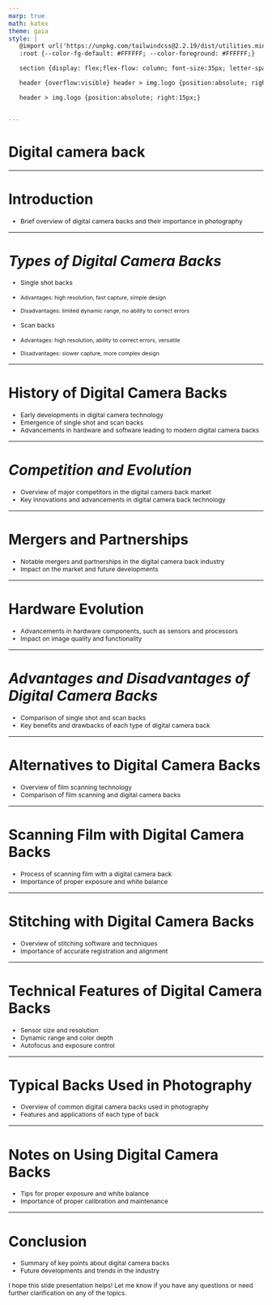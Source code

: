 ```yaml
---
marp: true
math: katex
theme: gaia
style: |
   @import url('https://unpkg.com/tailwindcss@2.2.19/dist/utilities.min.css');
   :root {--color-fg-default: #FFFFFF; --color-foreground: #FFFFFF;}

   section {display: flex;flex-flow: column; font-size:35px; letter-spacing:1.4px;}

   header {overflow:visible} header > img.logo {position:absolute; right:15px;}

   header > img.logo {position:absolute; right:15px;}


---
```

<!-- backgroundImage: url('backgrounds/aaabstract (9).png') -->
<!-- _class: lead -->

 # Digital camera back

---
<style scoped>p,li {font-size:0.96em}</style>

 # Introduction
- Brief overview of digital camera backs and their importance in photography


---
<style scoped>p,li {font-size:0.76em}</style>

 # _Types of Digital Camera Backs_
- Single shot backs

+ Advantages: high resolution, fast capture, simple design

+ Disadvantages: limited dynamic range, no ability to correct errors
- Scan backs

+ Advantages: high resolution, ability to correct errors, versatile

+ Disadvantages: slower capture, more complex design


---
<style scoped>p,li {font-size:0.88em}</style>

 # **History of Digital Camera Backs**

- Early developments in digital camera technology
- Emergence of single shot and scan backs
- Advancements in hardware and software leading to modern digital camera backs

---
<style scoped>p,li {font-size:0.92em}</style>

 # _Competition and Evolution_
- Overview of major competitors in the digital camera back market
- Key innovations and advancements in digital camera back technology


---
<style scoped>p,li {font-size:0.92em}</style>

 # **Mergers and Partnerships**
- Notable mergers and partnerships in the digital camera back industry
- Impact on the market and future developments


---
<style scoped>p,li {font-size:0.92em}</style>

 # Hardware Evolution

- Advancements in hardware components, such as sensors and processors
- Impact on image quality and functionality

---
<style scoped>p,li {font-size:0.92em}</style>

 # _Advantages and Disadvantages of Digital Camera Backs_
- Comparison of single shot and scan backs
- Key benefits and drawbacks of each type of digital camera back


---
<style scoped>p,li {font-size:0.92em}</style>

 # Alternatives to Digital Camera Backs

- Overview of film scanning technology
- Comparison of film scanning and digital camera backs

---
<style scoped>p,li {font-size:0.92em}</style>

 # Scanning Film with Digital Camera Backs
- Process of scanning film with a digital camera back
- Importance of proper exposure and white balance


---
<style scoped>p,li {font-size:0.92em}</style>

 # Stitching with Digital Camera Backs
- Overview of stitching software and techniques
- Importance of accurate registration and alignment


---
<style scoped>p,li {font-size:0.88em}</style>

 # Technical Features of Digital Camera Backs

- Sensor size and resolution
- Dynamic range and color depth
- Autofocus and exposure control

---
<style scoped>p,li {font-size:0.92em}</style>

 # Typical Backs Used in Photography

- Overview of common digital camera backs used in photography
- Features and applications of each type of back

---
<style scoped>p,li {font-size:0.92em}</style>

 # Notes on Using Digital Camera Backs

- Tips for proper exposure and white balance
- Importance of proper calibration and maintenance

---
<style scoped>p,li {font-size:0.88em}</style>

 # Conclusion

- Summary of key points about digital camera backs
- Future developments and trends in the industry

I hope this slide presentation helps! Let me know if you have any questions or need further clarification on any of the topics.